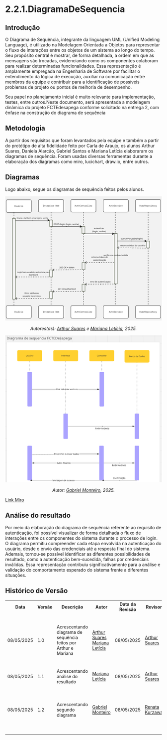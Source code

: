 # 2.2.1.DiagramaDeSequencia

## Introdução
O Diagrama de Sequência, integrante da linguagem UML (Unified Modeling Language), é utilizado na Modelagem Orientada a Objetos para representar o fluxo de interações entre os objetos de um sistema ao longo do tempo. Seu propósito central é mostrar, de forma detalhada, a ordem em que as mensagens são trocadas, evidenciando como os componentes colaboram para realizar determinadas funcionalidades. Essa representação é amplamente empregada na Engenharia de Software por facilitar o entendimento da lógica de execução, auxiliar na comunicação entre membros da equipe e contribuir para a identificação de possíveis problemas de projeto ou pontos de melhoria de desempenho.

Seu papel no planejamento inicial é muito relevante para implementação, testes, entre outros.Neste documento, será apresentada a modelagem dinâmica do projeto FCTEdesapega conforme solicitado na entrega 2, com ênfase na construção do diagrama de sequência

## Metodologia
A partir dos requisitos que foram levantados pela equipe e também a partir do protótipo de alta fidelidade feito por Carla de Araujo, os alunos Arthur Suares, Daniela Alarcão, Gabriel Santos e Mariana Letícia elaboraram os diagramas de sequência. Foram usadas diversas ferramentas durante a elaboração dos diagramas como miro, lucichart, draw.io, entre outros.

## Diagramas

Logo abaixo, segue os diagramas de sequência feitos pelos alunos.

![Digrama de Sequência de FCTEdesapega](../assets/Diagramas-Arquitetura-Sequencia.jpg)

<p align="center"><em>Autores(as): <a href="https://github.com/arthur-suares">Arthur Suares</a> e <a href="https://github.com/Marianannn">Mariana Letícia</a>, 2025.</em></p>

![Digrama 2 de Sequência de FCTEdesapega](../assets/diagrama_sequencia2.png)

<p align="center"><em>Autor: <a href="https://github.com/GabrielSMonteiro">Gabriel Monteiro</a>, 2025.</em></p>

[Link Miro](https://miro.com/welcomeonboard/Wld4c2dPbCtEdXJxZkljTTVvNmtjWHJBZTF0TFZaTVlaSERTTmplZWl4MUp1eExHUTNDRE5lRjFHYWJocW43d3BJUGpWZnNYcVZ4ZFpWeXp0YWFHdklORHBMOE05RldvYnJaTTFzVGpoMVBxb0ZCMmpRamVGNkNOOTZsQVpBbFlQdGo1ZEV3bUdPQWRZUHQzSGl6V2NBPT0hdjE=?share_link_id=148974241804)

## Análise do resultado

Por meio da elaboração do diagrama de sequência referente ao requisito de autenticação, foi possível visualizar de forma detalhada o fluxo de interações entre os componentes do sistema durante o processo de login. O diagrama permitiu compreender cada etapa envolvida na autenticação do usuário, desde o envio das credenciais até a resposta final do sistema. Ademais, tornou-se possível identificar as diferentes possibilidades de resultado, como a autenticação bem-sucedida, falhas por credenciais inválidas. Essa representação contribuiu significativamente para a análise e validação do comportamento esperado do sistema frente a diferentes situações.

## Histórico de Versão

<div align="center">
    <table>
        <tr>
            <th>Data</th>
            <th>Versão</th>
            <th>Descrição</th>
            <th>Autor</th>
            <th>Data da Revisão</th>
            <th>Revisor</th>
            <th>Descrição de Revisão</th>
        </tr>
        <tr>
            <td>08/05/2025</td>
            <td>1.0</td>
            <td>Acrescentando diagrama de sequência feitos por Arthur e Mariana</td>
            <td><a href="https://github.com/arthur-suares">Arthur Suares</a> <a href="https://github.com/Marianannn">Mariana Letícia</a></td>
            <td>08/05/2025</td>
            <td><a href="https://github.com/arthur-suares">Arthur Suares</a></td>
            <td>Foi revisado o diagrama de sequêcia da dupla que faço parte, seu posicionamento no documento e se era possível acessa-lo</td>
        </tr>
        <tr>
            <td>08/05/2025</td>
            <td>1.1</td>
            <td>Acrescentando análise do resultado</td>
            <td><a href="https://github.com/Marianannn">Mariana Letícia</a></td>
            <td>08/05/2025</td>
            <td><a href="https://github.com/arthur-suares">Arthur Suares</a></td>
            <td>Foi revisada a análise de resultados</td>
        </tr>
        <tr>
            <td>08/05/2025</td>
            <td>1.2</td>
            <td>Acrescentando segundo diagrama</td>
            <td><a href="https://github.com/GabrielSMonteiro">Gabriel Monteiro</a></td>
            <td>08/05/2025</td>
            <td><a href="https://github.com/RenataKurzawa">Renata Kurzawa</a></td>
            <td>Foi revisado se seguia o padrão de um diagrama de sequência e o alinhamento com base do restante do documento</td>
        </tr>
    </table>
</div>
